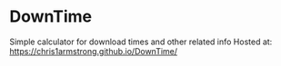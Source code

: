 # DownTime
Simple calculator for download times and other related info
Hosted at: https://chris1armstrong.github.io/DownTime/
